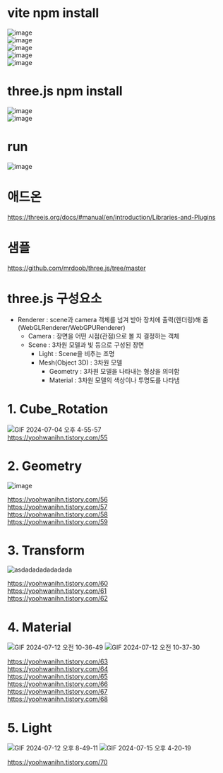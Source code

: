 # vite npm install
![image](https://github.com/yoohwanihn/three.js/assets/73772238/5a8ba70c-fdd6-45cf-8b9d-6394910ccbdd) <br>
![image](https://github.com/yoohwanihn/three.js/assets/73772238/5c58ddc4-b9b0-459a-b7af-c9fad8ed2f3e) <br>
![image](https://github.com/yoohwanihn/three.js/assets/73772238/055ddc2e-a866-437d-a779-b5bdbd271d0c) <br>
![image](https://github.com/yoohwanihn/three.js/assets/73772238/6b3ebc28-4663-4ff3-bdc7-4fbc6f62a738) <br>
![image](https://github.com/yoohwanihn/three.js/assets/73772238/02219897-bbd5-4b01-bb5d-51eda8a12312) <br>

# three.js npm install
![image](https://github.com/yoohwanihn/three.js/assets/73772238/ce9614df-2d19-4ee1-8364-44750dabaa58) <br>
![image](https://github.com/yoohwanihn/three.js/assets/73772238/6b5c3f05-4624-415a-bbef-dfd283e75e6b) <br>

# run
![image](https://github.com/yoohwanihn/three.js/assets/73772238/d36e60f7-93ed-4941-bfc1-8c2425fa2dbf) <br>



# 애드온
https://threejs.org/docs/#manual/en/introduction/Libraries-and-Plugins

# 샘플
https://github.com/mrdoob/three.js/tree/master


# three.js 구성요소
-  Renderer : scene과 camera 객체를 넘겨 받아 장치에 출력(렌더링)해 줌 (WebGLRenderer/WebGPURenderer)
    - Camera : 장면을 어떤 시점(관점)으로 볼 지 결정하는 객체
    - Scene : 3차원 모델과 빛 등으로 구성된 장면
        - Light : Scene을 비추는 조명
        - Mesh(Object 3D) : 3차원 모델
           - Geometry : 3차원 모델을 나타내는 형상을 의미함
           - Material : 3차원 모델의 색상이나 투명도를 나타냄

# 1. Cube_Rotation 
![GIF 2024-07-04 오후 4-55-57](https://github.com/yoohwanihn/three.js/assets/73772238/b40878c6-2d50-4e41-98c0-8543b493609b) <br>
https://yoohwanihn.tistory.com/55

# 2. Geometry
![image](https://github.com/yoohwanihn/three.js/assets/73772238/bfb08b0c-a799-4808-918a-ced0fe24cfaf)

https://yoohwanihn.tistory.com/56 <br>
https://yoohwanihn.tistory.com/57 <br>
https://yoohwanihn.tistory.com/58 <br>
https://yoohwanihn.tistory.com/59 <br>

# 3. Transform
![asdadadadadadada](https://github.com/yoohwanihn/three.js/assets/73772238/8334f583-d5d0-423a-a5a6-3f8eaabbe5ad)

https://yoohwanihn.tistory.com/60 <br>
https://yoohwanihn.tistory.com/61 <br>
https://yoohwanihn.tistory.com/62 <br>

# 4. Material
![GIF 2024-07-12 오전 10-36-49](https://github.com/user-attachments/assets/e54a431b-0021-4696-a5c8-7a7fd19ca280)
![GIF 2024-07-12 오전 10-37-30](https://github.com/user-attachments/assets/c1dbe575-3da4-4c48-8f46-eb6bcc177c3e)

https://yoohwanihn.tistory.com/63 <br>
https://yoohwanihn.tistory.com/64 <br>
https://yoohwanihn.tistory.com/65 <br>
https://yoohwanihn.tistory.com/66 <br>
https://yoohwanihn.tistory.com/67 <br>
https://yoohwanihn.tistory.com/68 <br>

# 5. Light
![GIF 2024-07-12 오후 8-49-11](https://github.com/user-attachments/assets/e8f8e2e8-7e48-4bf3-b30c-eb4964d8a18e)
![GIF 2024-07-15 오후 4-20-19](https://github.com/user-attachments/assets/5dc6e06e-9e73-42e9-8249-7dac5cc70d0a)

https://yoohwanihn.tistory.com/70
